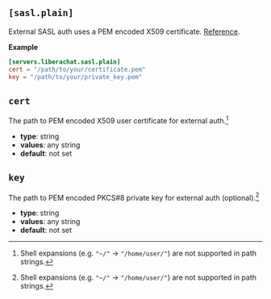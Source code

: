 ## `[sasl.plain]`

External SASL auth uses a PEM encoded X509 certificate. [Reference](https://libera.chat/guides/certfp).

**Example**

```toml
[servers.liberachat.sasl.plain]
cert = "/path/to/your/certificate.pem"
key = "/path/to/your/private_key.pem"
```

## `cert`

The path to PEM encoded X509 user certificate for external auth.[^1]

- **type**: string
- **values**: any string
- **default**: not set

## `key`

The path to PEM encoded PKCS#8 private key for external auth (optional).[^1]

- **type**: string
- **values**: any string
- **default**: not set

[^1]: Shell expansions (e.g. `"~/"` → `"/home/user/"`) are not supported in path strings.